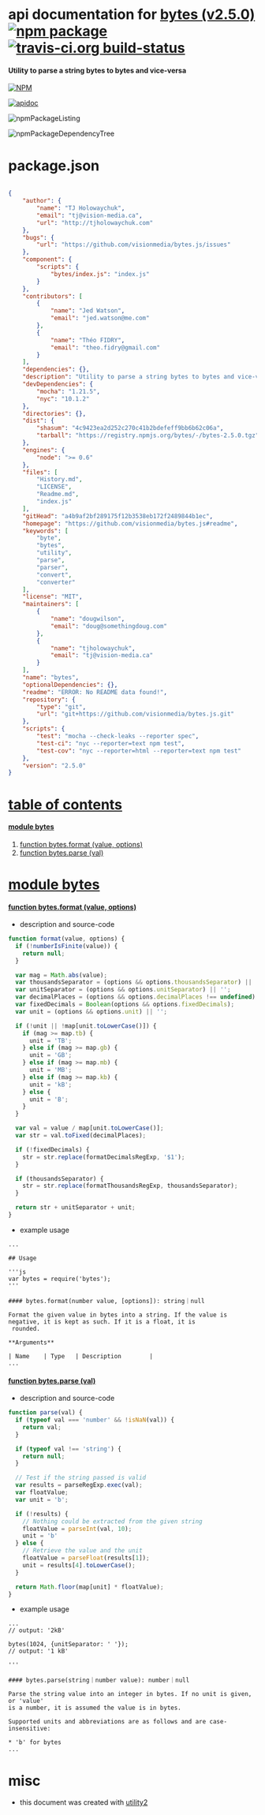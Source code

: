 # api documentation for  [bytes (v2.5.0)](https://github.com/visionmedia/bytes.js#readme)  [![npm package](https://img.shields.io/npm/v/npmdoc-bytes.svg?style=flat-square)](https://www.npmjs.org/package/npmdoc-bytes) [![travis-ci.org build-status](https://api.travis-ci.org/npmdoc/node-npmdoc-bytes.svg)](https://travis-ci.org/npmdoc/node-npmdoc-bytes)
#### Utility to parse a string bytes to bytes and vice-versa

[![NPM](https://nodei.co/npm/bytes.png?downloads=true)](https://www.npmjs.com/package/bytes)

[![apidoc](https://npmdoc.github.io/node-npmdoc-bytes/build/screenCapture.buildNpmdoc.browser._2Fhome_2Ftravis_2Fbuild_2Fnpmdoc_2Fnode-npmdoc-bytes_2Ftmp_2Fbuild_2Fapidoc.html.png)](https://npmdoc.github.io/node-npmdoc-bytes/build/apidoc.html)

![npmPackageListing](https://npmdoc.github.io/node-npmdoc-bytes/build/screenCapture.npmPackageListing.svg)

![npmPackageDependencyTree](https://npmdoc.github.io/node-npmdoc-bytes/build/screenCapture.npmPackageDependencyTree.svg)



# package.json

```json

{
    "author": {
        "name": "TJ Holowaychuk",
        "email": "tj@vision-media.ca",
        "url": "http://tjholowaychuk.com"
    },
    "bugs": {
        "url": "https://github.com/visionmedia/bytes.js/issues"
    },
    "component": {
        "scripts": {
            "bytes/index.js": "index.js"
        }
    },
    "contributors": [
        {
            "name": "Jed Watson",
            "email": "jed.watson@me.com"
        },
        {
            "name": "Théo FIDRY",
            "email": "theo.fidry@gmail.com"
        }
    ],
    "dependencies": {},
    "description": "Utility to parse a string bytes to bytes and vice-versa",
    "devDependencies": {
        "mocha": "1.21.5",
        "nyc": "10.1.2"
    },
    "directories": {},
    "dist": {
        "shasum": "4c9423ea2d252c270c41b2bdefeff9bb6b62c06a",
        "tarball": "https://registry.npmjs.org/bytes/-/bytes-2.5.0.tgz"
    },
    "engines": {
        "node": ">= 0.6"
    },
    "files": [
        "History.md",
        "LICENSE",
        "Readme.md",
        "index.js"
    ],
    "gitHead": "a4b9af2bf289175f12b3538eb172f2489844b1ec",
    "homepage": "https://github.com/visionmedia/bytes.js#readme",
    "keywords": [
        "byte",
        "bytes",
        "utility",
        "parse",
        "parser",
        "convert",
        "converter"
    ],
    "license": "MIT",
    "maintainers": [
        {
            "name": "dougwilson",
            "email": "doug@somethingdoug.com"
        },
        {
            "name": "tjholowaychuk",
            "email": "tj@vision-media.ca"
        }
    ],
    "name": "bytes",
    "optionalDependencies": {},
    "readme": "ERROR: No README data found!",
    "repository": {
        "type": "git",
        "url": "git+https://github.com/visionmedia/bytes.js.git"
    },
    "scripts": {
        "test": "mocha --check-leaks --reporter spec",
        "test-ci": "nyc --reporter=text npm test",
        "test-cov": "nyc --reporter=html --reporter=text npm test"
    },
    "version": "2.5.0"
}
```



# <a name="apidoc.tableOfContents"></a>[table of contents](#apidoc.tableOfContents)

#### [module bytes](#apidoc.module.bytes)
1.  [function <span class="apidocSignatureSpan">bytes.</span>format (value, options)](#apidoc.element.bytes.format)
1.  [function <span class="apidocSignatureSpan">bytes.</span>parse (val)](#apidoc.element.bytes.parse)



# <a name="apidoc.module.bytes"></a>[module bytes](#apidoc.module.bytes)

#### <a name="apidoc.element.bytes.format"></a>[function <span class="apidocSignatureSpan">bytes.</span>format (value, options)](#apidoc.element.bytes.format)
- description and source-code
```javascript
function format(value, options) {
  if (!numberIsFinite(value)) {
    return null;
  }

  var mag = Math.abs(value);
  var thousandsSeparator = (options && options.thousandsSeparator) || '';
  var unitSeparator = (options && options.unitSeparator) || '';
  var decimalPlaces = (options && options.decimalPlaces !== undefined) ? options.decimalPlaces : 2;
  var fixedDecimals = Boolean(options && options.fixedDecimals);
  var unit = (options && options.unit) || '';

  if (!unit || !map[unit.toLowerCase()]) {
    if (mag >= map.tb) {
      unit = 'TB';
    } else if (mag >= map.gb) {
      unit = 'GB';
    } else if (mag >= map.mb) {
      unit = 'MB';
    } else if (mag >= map.kb) {
      unit = 'kB';
    } else {
      unit = 'B';
    }
  }

  var val = value / map[unit.toLowerCase()];
  var str = val.toFixed(decimalPlaces);

  if (!fixedDecimals) {
    str = str.replace(formatDecimalsRegExp, '$1');
  }

  if (thousandsSeparator) {
    str = str.replace(formatThousandsRegExp, thousandsSeparator);
  }

  return str + unitSeparator + unit;
}
```
- example usage
```shell
...

## Usage

'''js
var bytes = require('bytes');
'''

#### bytes.format(number value, [options]): string｜null

Format the given value in bytes into a string. If the value is negative, it is kept as such. If it is a float, it is
 rounded.

**Arguments**

| Name    | Type   | Description        |
...
```

#### <a name="apidoc.element.bytes.parse"></a>[function <span class="apidocSignatureSpan">bytes.</span>parse (val)](#apidoc.element.bytes.parse)
- description and source-code
```javascript
function parse(val) {
  if (typeof val === 'number' && !isNaN(val)) {
    return val;
  }

  if (typeof val !== 'string') {
    return null;
  }

  // Test if the string passed is valid
  var results = parseRegExp.exec(val);
  var floatValue;
  var unit = 'b';

  if (!results) {
    // Nothing could be extracted from the given string
    floatValue = parseInt(val, 10);
    unit = 'b'
  } else {
    // Retrieve the value and the unit
    floatValue = parseFloat(results[1]);
    unit = results[4].toLowerCase();
  }

  return Math.floor(map[unit] * floatValue);
}
```
- example usage
```shell
...
// output: '2kB'

bytes(1024, {unitSeparator: ' '});
// output: '1 kB'

'''

#### bytes.parse(string｜number value): number｜null

Parse the string value into an integer in bytes. If no unit is given, or 'value'
is a number, it is assumed the value is in bytes.

Supported units and abbreviations are as follows and are case-insensitive:

* 'b' for bytes
...
```



# misc
- this document was created with [utility2](https://github.com/kaizhu256/node-utility2)
